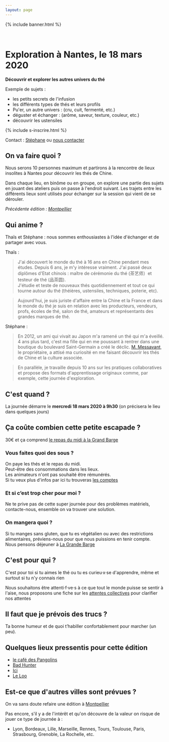 ```yaml
---
layout: page
---
```

{% include banner.html %}

<br>

# Exploration à Nantes, le 18 mars 2020

**Découvrir et explorer les autres univers du thé**

Exemple de sujets :

- les petits secrets de l'infusion
- les différents types de thés et leurs profils
- Pu'er, un autre univers : (cru, cuit, fermenté, etc.)
- déguster et échanger : (arôme, saveur, texture, couleur, etc.)
- découvrir les ustensiles
  
{% include s-inscrire.html %}

Contact : [Stéphane](mail:stephane.langois@scopyleft.fr) ou [nous contacter](/nous-contacter)

## On va faire quoi ?

Nous serons 10 personnes maximum et partirons à la rencontre de lieux insolites à Nantes pour découvrir les thés de Chine.  
  
Dans chaque lieu, en binôme ou en groupe, on explore une partie des sujets en jouant des ateliers puis on passe à l'endroit suivant. Les trajets entre les différents lieux sont utilisés pour échanger sur la session qui vient de se dérouler.

_Précédente édition : [Montpellier](/montpellier)_

## Qui anime ?

Thaïs et Stéphane : nous sommes enthousiastes à l'idée d'échanger et de partager avec vous.

Thaïs :
> J'ai découvert le monde du thé à 16 ans en Chine pendant mes études. 
> Depuis 6 ans, je m'y intéresse vraiment. J'ai passé deux diplômes d'Etat chinois : maître de cérémonie du thé (茶艺师）et testeur de thé (品茶圆).  
> J'étudie et teste de nouveaux thés quotidiennement et tout ce qui tourne autour du thé (théières, ustensiles, techniques, poterie, etc).  

> Aujourd'hui, je suis juriste d'affaire entre la Chine et la France et dans le monde du thé je suis en relation avec les producteurs, vendeurs, profs, écoles de thé, salon de thé, amateurs et représentants des grandes marques de thé.

Stéphane :
> En 2012, un ami qui vivait au Japon m'a ramené un thé qui m'a éveillé. 4 ans plus tard, c'est ma fille qui en me poussant à rentrer dans une boutique du boulevard Saint-Germain a créé le déclic. [M. Messavant](https://lelephant-larevue.fr/thematiques/chine-produit-6-grandes-familles-de-the/), le propriétaire, a attisé ma curiosité en me faisant découvrir les thés de Chine et la culture associée.  

> En parallèle, je travaille depuis 10 ans sur les pratiques collaboratives et propose des formats d'apprentissage originaux comme, par exemple, cette journée d'exploration.

## C'est quand ?

La journée démarre le **mercredi 18 mars 2020 à 9h30** (on précisera le lieu dans quelques jours)  

## Ça coûte combien cette petite escapade ?

30€ et ça comprend [le repas du midi à la Grand Barge](https://danslajungle.oisiflorus.com/nantes/la-grande-barge.html)  

### Vous faites quoi des sous ?

On paye les thés et le repas du midi.  
Peut-être des consommations dans les lieux.  
Les animateurs n'ont pas souhaité être rémunérés.  
Si tu veux plus d'infos par ici tu trouveras [les comptes](/budget)

### Et si c’est trop cher pour moi ?

Ne te prive pas de cette super journée pour des problèmes matériels, contacte-nous, ensemble on va trouver une solution.

### On mangera quoi ?

Si tu manges sans gluten, que tu es végétalien ou avec des restrictions alimentaires, préviens-nous pour que nous puissions en tenir compte.  
Nous pensons déjeuner à [La Grande Barge](https://danslajungle.oisiflorus.com/nantes/la-grande-barge.html)  

## C'est pour qui ?

C'est pour toi si tu aimes le thé ou tu es curieu·x·se d'apprendre, même et surtout si tu n'y connais rien
  
Nous souhaitons être attenti·f·ve·s à ce que tout le monde puisse se sentir à l'aise, nous proposons une fiche sur les [attentes collectives](https://thedechine.oisiflorus.com/attentes-collectives) pour clarifier nos attentes

## Il faut que je prévois des trucs ?

Ta bonne humeur et de quoi t’habiller confortablement pour marcher (un peu).

## Quelques lieux pressentis pour cette édition

- [le café des Pangolins](https://danslajungle.oisiflorus.com/nantes/le-cafe-des-pangolins.html)
- [Bad Hunter](https://danslajungle.oisiflorus.com/nantes/bad-hunter.html)
- [Ici](https://danslajungle.oisiflorus.com/nantes/ici.html)
- [Le Loo](https://danslajungle.oisiflorus.com/nantes/le-loo.html)

## Est-ce que d'autres villes sont prévues ?

On va sans doute refaire une édition à [Montpellier](/montpellier)

Pas encore, s'il y a de l'intérêt et qu'on découvre de la valeur on risque de jouer ce type de journée à :

- Lyon, Bordeaux, Lille, Marseille, Rennes, Tours, Toulouse, Paris, Strasbourg, Grenoble, La Rochelle, etc.
